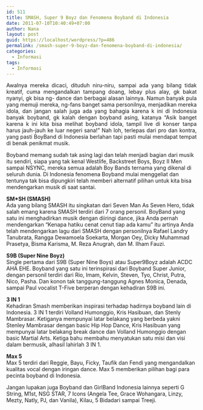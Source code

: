 ```yaml
---
id: 511
title: SMASH, Super 9 Boyz dan Fenomena Boyband di Indonesia
date: 2011-07-10T10:40:49+07:00
author: Nana
layout: post
guid: https://localhost/wordpress/?p=486
permalink: /smash-super-9-boyz-dan-fenomena-boyband-di-indonesia/
categories:
  - Informasi
tags:
  - Informasi
---
```

<p style="text-align: justify;">
  Awalnya mereka dicaci, dituduh niru-niru, sampai ada yang bilang tidak kreatif, cuma mengandalkan tampang doang, lebay plus alay, gk bakat nyanyi, gk bisa ng- dance dan berbagai alasan lainnya. Namun banyak pula yang memuji mereka, ng-fans banget sama personilnya, menjadikan mereka idola, dan jangan salah juga ada yang bahagia karena k ini di Indonesia banyak boyband, gk kalah dengan boyband asing, katanya “Asik banget karena k ini kita bisa melihat boyband idola, tampil live di konser tanpa harus jauh-jauh ke luar negeri sana!” Nah loh, terlepas dari pro dan kontra, yang pasti BoyBand di Indonesia berlahan tapi pasti mulai mendapat tempat di benak penikmat musik.
</p>

Boyband memang sudah tak asing lagi dan telah menjadi bagian dari musik itu sendiri, siapa yang tak kenal Westlife, Backstreet Boys, Boyz II Men sampai NSYNC, mereka semua adalah Boy Bands ternama yang dikenal di seluruh dunia. Di Indonesia fenomena Boyband mulai menggeliat dan tentunya tak bisa dipungkiri telah memberi alternatif pilihan untuk kita bisa mendengarkan musik di saat santai.

**SM*SH (SMASH)**  
Ada yang bilang SMASH itu singkatan dari Seven Man As Seven Hero, tidak salah emang karena SMASH terdiri dari 7 orang personil. BoyBand yang satu ini menghadirkan musik dengan diiringi dance, jika Anda pernah mendengarkan “Kenapa hatiku cenat cenut tiap ada kamu” itu artinya Anda telah mendengarkan lagu dari SMASH dengan personilnya Rafael Landry Tanubrata, Rangga Dewamoela Soekarta, Morgan Oey, Dicky Muhammad Prasetya, Bisma Karisma, M. Reza Anugrah, dan M. Ilham Fauzi.

**S9B (Super Nine Boyz)**  
Single pertama dari S9B (Super Nine Boys) atau Super9Boyz adalah ACDC AHA EHE. Boyband yang satu ini terinspirasi dari Boyband Super Junior, dengan personil terdiri dari Rio, Imam, Kelvin, Steven, Tyo, Christ, Putra, Nico, Pasha. Dan konon tak tanggung-tanggung Agnes Monica, Denada, sampai Paul vocalist T-Five berperan dengan kehadiran S9B ini. 

**3 IN 1**  
Kehadiran Smash memberikan inspirasi terhadap hadirnya boyband lain di Indonesia. 3 IN 1 terdiri Volland Humonggio, Kris Hasibuan, dan Stenly Mambrasar. Ketiganya mempunyai latar belakang yang berbeda yakni Stenley Mambrasar dengan basic Hip Hop Dance, Kris Hasibuan yang mempunyai latar belakang break dance dan Volland Humonggio dengan basic Martial Arts. Ketiga bahu membahu menyatukan satu misi dan visi dalam bermusik, alhasil lahirlah 3 IN 1.

**Max 5**  
Max 5 terdiri dari Reggie, Bayu, Ficky, Taufik dan Fendi yang mengandalkan kualitas vocal dengan iringan dance. Max 5 memberikan pilihan bagi para pecinta boyband di Indonesia. 

Jangan lupakan juga Boyband dan GirlBand Indonesia lainnya seperti G String, M1st, NSG STAR, 7 Icons (Angela Tee, Grace Wohangara, Linzy, Mezty, Natly, PJ, dan Vanila), Kilau, 5 Bidadari sampai Treeji.